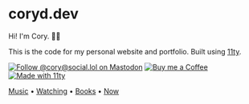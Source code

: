 # coryd.dev

Hi! I'm Cory. 👋🏻

This is the code for my personal website and portfolio. Built using [11ty](https://www.11ty.dev).

[![Follow @cory@social.lol on Mastodon](https://cdn.coryd.dev/assets/badges/mastodon.png?aspect_ratio=1:.35&width=88)](https://social.lol/@cory) [![Buy me a Coffee](https://cdn.coryd.dev/assets/badges/buymeacoffee.png?aspect_ratio=1:.35&width=88)](https://www.buymeacoffee.com/cory) [![Made with 11ty](https://cdn.coryd.dev/assets/badges/eleventy.png?aspect_ratio=1:.35&width=88)](https://eleventy.dev)

[Music](https://coryd.dev/music) • [Watching](https://coryd.dev/watching) • [Books](https://coryd.dev/books) • [Now](https://coryd.dev/now)
